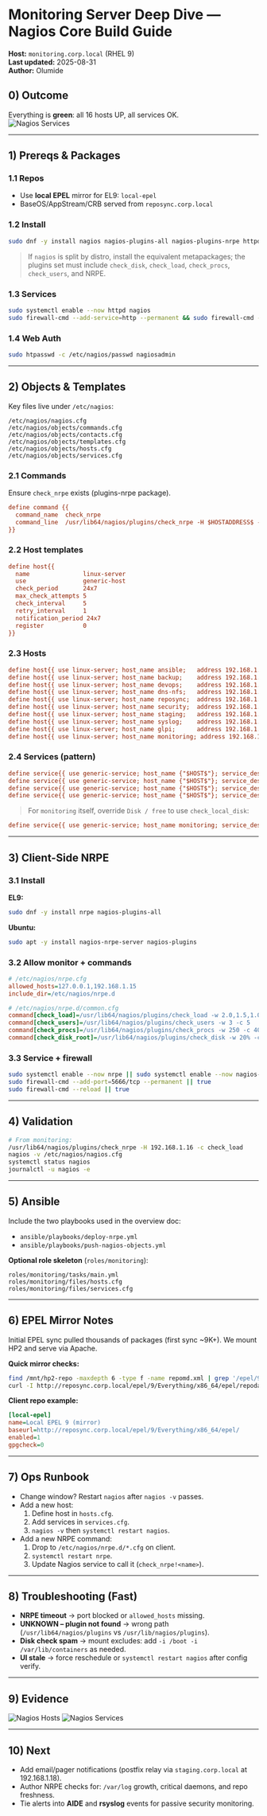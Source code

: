 # Monitoring Server Deep Dive — Nagios Core Build Guide
**Host:** `monitoring.corp.local` (RHEL 9)  
**Last updated:** 2025-08-31  
**Author:** Olumide

## 0) Outcome
Everything is **green**: all 16 hosts UP, all services OK.  
![Nagios Services](assets/screenshots/placeholders/coming-soon.svg)

---

## 1) Prereqs & Packages
### 1.1 Repos
- Use **local EPEL** mirror for EL9: `local-epel`
- BaseOS/AppStream/CRB served from `reposync.corp.local`

### 1.2 Install
```bash
sudo dnf -y install nagios nagios-plugins-all nagios-plugins-nrpe httpd php
```
> If `nagios` is split by distro, install the equivalent metapackages; the plugins set must include `check_disk`, `check_load`, `check_procs`, `check_users`, and NRPE.

### 1.3 Services
```bash
sudo systemctl enable --now httpd nagios
sudo firewall-cmd --add-service=http --permanent && sudo firewall-cmd --reload
```

### 1.4 Web Auth
```bash
sudo htpasswd -c /etc/nagios/passwd nagiosadmin
```

---

## 2) Objects & Templates
Key files live under `/etc/nagios`:
```
/etc/nagios/nagios.cfg
/etc/nagios/objects/commands.cfg
/etc/nagios/objects/contacts.cfg
/etc/nagios/objects/templates.cfg
/etc/nagios/objects/hosts.cfg
/etc/nagios/objects/services.cfg
```

### 2.1 Commands
Ensure `check_nrpe` exists (plugins-nrpe package).
```cfg
define command {{
  command_name  check_nrpe
  command_line  /usr/lib64/nagios/plugins/check_nrpe -H $HOSTADDRESS$ -c $ARG1$
}}
```

### 2.2 Host templates
```cfg
define host{{
  name               linux-server
  use                generic-host
  check_period       24x7
  max_check_attempts 5
  check_interval     5
  retry_interval     1
  notification_period 24x7
  register           0
}}
```

### 2.3 Hosts
```cfg
define host{{ use linux-server; host_name ansible;   address 192.168.1.12 }}
define host{{ use linux-server; host_name backup;    address 192.168.1.16 }}
define host{{ use linux-server; host_name devops;    address 192.168.1.19 }}
define host{{ use linux-server; host_name dns-nfs;   address 192.168.1.14 }}
define host{{ use linux-server; host_name reposync;  address 192.168.1.13 }}
define host{{ use linux-server; host_name security;  address 192.168.1.20 }}
define host{{ use linux-server; host_name staging;   address 192.168.1.18 }}
define host{{ use linux-server; host_name syslog;    address 192.168.1.17 }}
define host{{ use linux-server; host_name glpi;      address 192.168.1.11 }}
define host{{ use linux-server; host_name monitoring; address 192.168.1.15 }}
```

### 2.4 Services (pattern)
```cfg
define service{{ use generic-service; host_name {"$HOST$"}; service_description CPU load;   check_command check_nrpe!check_load }}
define service{{ use generic-service; host_name {"$HOST$"}; service_description NRPE Users;  check_command check_nrpe!check_users }}
define service{{ use generic-service; host_name {"$HOST$"}; service_description NRPE Procs;  check_command check_nrpe!check_procs }}
define service{{ use generic-service; host_name {"$HOST$"}; service_description Disk / free; check_command check_nrpe!check_disk_root }}
```
> For `monitoring` itself, override `Disk / free` to use `check_local_disk`:
```cfg
define service{{ use generic-service; host_name monitoring; service_description Disk / free; check_command check_local_disk!20%!10%!/ }}
```

---

## 3) Client-Side NRPE
### 3.1 Install
**EL9:**
```bash
sudo dnf -y install nrpe nagios-plugins-all
```
**Ubuntu:**
```bash
sudo apt -y install nagios-nrpe-server nagios-plugins
```

### 3.2 Allow monitor + commands
```ini
# /etc/nagios/nrpe.cfg
allowed_hosts=127.0.0.1,192.168.1.15
include_dir=/etc/nagios/nrpe.d
```

```ini
# /etc/nagios/nrpe.d/common.cfg
command[check_load]=/usr/lib64/nagios/plugins/check_load -w 2.0,1.5,1.0 -c 4.0,3.0,2.0
command[check_users]=/usr/lib64/nagios/plugins/check_users -w 3 -c 5
command[check_procs]=/usr/lib64/nagios/plugins/check_procs -w 250 -c 400
command[check_disk_root]=/usr/lib64/nagios/plugins/check_disk -w 20% -c 10% -p /
```

### 3.3 Service + firewall
```bash
sudo systemctl enable --now nrpe || sudo systemctl enable --now nagios-nrpe-server
sudo firewall-cmd --add-port=5666/tcp --permanent || true
sudo firewall-cmd --reload || true
```

---

## 4) Validation
```bash
# From monitoring:
/usr/lib64/nagios/plugins/check_nrpe -H 192.168.1.16 -c check_load
nagios -v /etc/nagios/nagios.cfg
systemctl status nagios
journalctl -u nagios -e
```

---

## 5) Ansible
Include the two playbooks used in the overview doc:
- `ansible/playbooks/deploy-nrpe.yml`
- `ansible/playbooks/push-nagios-objects.yml`

**Optional role skeleton** (`roles/monitoring`):
```
roles/monitoring/tasks/main.yml
roles/monitoring/files/hosts.cfg
roles/monitoring/files/services.cfg
```

---

## 6) EPEL Mirror Notes
Initial EPEL sync pulled thousands of packages (first sync ~9K+). We mount HP2 and serve via Apache.

**Quick mirror checks:**
```bash
find /mnt/hp2-repo -maxdepth 6 -type f -name repomd.xml | grep '/epel/9/.*/x86_64/repodata/repomd.xml$' || true
curl -I http://reposync.corp.local/epel/9/Everything/x86_64/epel/repodata/repomd.xml
```

**Client repo example:**
```ini
[local-epel]
name=Local EPEL 9 (mirror)
baseurl=http://reposync.corp.local/epel/9/Everything/x86_64/epel/
enabled=1
gpgcheck=0
```

---

## 7) Ops Runbook
- Change window? Restart `nagios` after `nagios -v` passes.
- Add a new host:
  1. Define host in `hosts.cfg`.
  2. Add services in `services.cfg`.
  3. `nagios -v` then `systemctl restart nagios`.
- Add a new NRPE command:
  1. Drop to `/etc/nagios/nrpe.d/*.cfg` on client.
  2. `systemctl restart nrpe`.
  3. Update Nagios service to call it (`check_nrpe!<name>`).

---

## 8) Troubleshooting (Fast)
- **NRPE timeout** → port blocked or `allowed_hosts` missing.
- **UNKNOWN – plugin not found** → wrong path (`/usr/lib64/nagios/plugins` vs `/usr/lib/nagios/plugins`).
- **Disk check spam** → mount excludes: add `-i /boot -i /var/lib/containers` as needed.
- **UI stale** → force reschedule or `systemctl restart nagios` after config verify.

---

## 9) Evidence
![Nagios Hosts](assets/screenshots/placeholders/coming-soon.svg)
![Nagios Services](assets/screenshots/placeholders/coming-soon.svg)

---

## 10) Next
- Add email/pager notifications (postfix relay via `staging.corp.local` at 192.168.1.18).
- Author NRPE checks for: `/var/log` growth, critical daemons, and repo freshness.
- Tie alerts into **AIDE** and **rsyslog** events for passive security monitoring.

